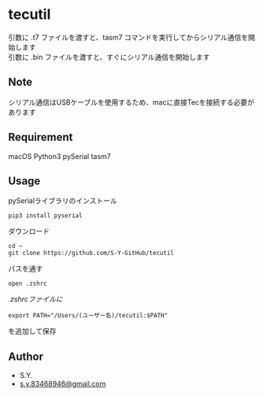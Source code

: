 # tecutil

引数に .t7 ファイルを渡すと、tasm7 コマンドを実行してからシリアル通信を開始します<br>
引数に .bin ファイルを渡すと、すぐにシリアル通信を開始します

## Note

シリアル通信はUSBケーブルを使用するため、macに直接Tecを接続する必要があります

## Requirement

macOS
Python3
pySerial
tasm7

## Usage

pySerialライブラリのインストール
```
pip3 install pyserial
```

ダウンロード
```
cd ~
git clone https://github.com/S-Y-GitHub/tecutil
```

パスを通す
```
open .zshrc
```
*.zshrcファイルに*
```
export PATH="/Users/(ユーザー名)/tecutil:$PATH"
```
を追加して保存

## Author
* S.Y.
* s.y.83468946@gmail.com
